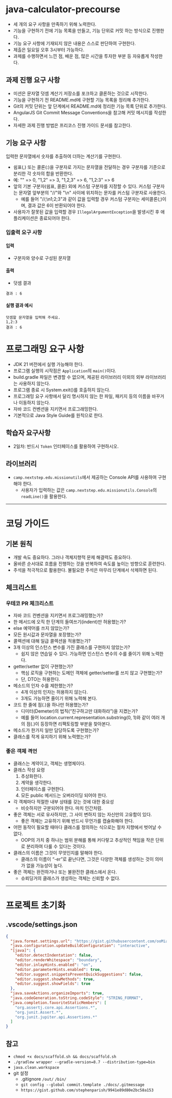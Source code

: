 # java-calculator-precourse

- 세 개의 요구 사항을 만족하기 위해 노력한다.
- 기능을 구현하기 전에 기능 목록을 만들고, 기능 단위로 커밋 하는 방식으로 진행한다.
- 기능 요구 사항에 기재되지 않은 내용은 스스로 판단하여 구현한다.
- 제출은 일요일 오후 3시부터 가능하다.
- 과제를 수행하면서 느낀 점, 배운 점, 많은 시간을 투자한 부분 등 자유롭게 작성한다.

## 과제 진행 요구 사항

- 미션은 문자열 덧셈 계산기 저장소를 포크하고 클론하는 것으로 시작한다.
- 기능을 구현하기 전 README.md에 구현할 기능 목록을 정리해 추가한다.
- Git의 커밋 단위는 앞 단계에서 README.md에 정리한 기능 목록 단위로 추가한다.
- AngularJS Git Commit Message Conventions을 참고해 커밋 메시지를 작성한다.
- 자세한 과제 진행 방법은 프리코스 진행 가이드 문서를 참고한다.

## 기능 요구 사항

입력한 문자열에서 숫자를 추출하여 더하는 계산기를 구현한다.

- 쉼표(,) 또는 콜론(:)을 구분자로 가지는 문자열을 전달하는 경우 구분자를 기준으로 분리한 각 숫자의 합을 반환한다.
- 예: "" => 0, "1,2" => 3, "1,2,3" => 6, "1,2:3" => 6
- 앞의 기본 구분자(쉼표, 콜론) 외에 커스텀 구분자를 지정할 수 있다. 커스텀 구분자는 문자열 앞부분의 "//"와 "\n" 사이에 위치하는 문자를 커스텀 구분자로 사용한다.
  - 예를 들어 "//;\n1;2;3"과 같이 값을 입력할 경우 커스텀 구분자는 세미콜론(;)이며, 결과 값은 6이 반환되어야 한다.
- 사용자가 잘못된 값을 입력할 경우 `IllegalArgumentException`을 발생시킨 후 애플리케이션은 종료되어야 한다.

### 입출력 요구 사항

#### 입력

- 구분자와 양수로 구성된 문자열

#### 출력

- 덧셈 결과

```
결과 : 6
```

#### 실행 결과 예시

```
덧셈할 문자열을 입력해 주세요.
1,2:3
결과 : 6
```

# 프로그래밍 요구 사항

- JDK 21 버전에서 실행 가능해야 한다.
- 프로그램 실행의 시작점은 `Application`의 `main()`이다.
- build.gradle 파일은 변경할 수 없으며, 제공된 라이브러리 이외의 외부 라이브러리는 사용하지 않는다.
- 프로그램 종료 시 System.exit()를 호출하지 않는다.
- 프로그래밍 요구 사항에서 달리 명시하지 않는 한 파일, 패키지 등의 이름을 바꾸거나 이동하지 않는다.
- 자바 코드 컨벤션을 지키면서 프로그래밍한다.
- 기본적으로 Java Style Guide를 원칙으로 한다.

## 학습자 요구사항
- 2일차: 반드시 `Token` 인터페이스를 활용하여 구현하시오.

## 라이브러리

- `camp.nextstep.edu.missionutils`에서 제공하는 Console API를 사용하여 구현해야 한다.
  - 사용자가 입력하는 값은 `camp.nextstep.edu.missionutils.Console`의 `readLine()`을 활용한다.

---

# 코딩 가이드

## 기본 원칙

- 개발 속도 중요하다. 그러나 객체지향적 문제 해결력도 중요하다.
- 올바른 순서대로 흐름을 진행하는 것을 반복하여 속도를 높이는 방향으로 훈련한다.
- 주석을 적극적으로 활용한다. 불필요한 주석은 마무리 단계에서 삭제하면 된다.

## 체크리스트

### 우테코 PR 체크리스트

- 자바 코드 컨벤션을 지키면서 프로그래밍했는가?
- 한 메서드에 오직 한 단계의 들여쓰기(indent)만 허용했는가?
- else 예약어를 쓰지 않았는가?
- 모든 원시값과 문자열을 포장했는가?
- 콜렉션에 대해 일급 콜렉션을 적용했는가?
- 3개 이상의 인스턴스 변수를 가진 클래스를 구현하지 않았는가?
  - 쉽지 않은 연습일 수 있다. 가능하면 인스턴스 변수의 수를 줄이기 위해 노력한다.
- getter/setter 없이 구현했는가?
  - 핵심 로직을 구현하는 도메인 객체에 getter/setter를 쓰지 않고 구현했는가?
  - 단, DTO는 허용한다.
- 메소드의 인자 수를 제한했는가?
  - 4개 이상의 인자는 허용하지 않는다.
  - 3개도 가능하면 줄이기 위해 노력해 본다.
- 코드 한 줄에 점(.)을 하나만 허용했는가?
  - 디미터(Demeter)의 법칙(“친구하고만 대화하라”)을 지켰는가?
  - 예를 들어 location.current.representation.substring(0, 1)와 같이 여러 개의 점(.)이 등장하면 리팩토링할 부분을 찾아본다.
- 메소드가 한가지 일만 담당하도록 구현했는가?
- 클래스를 작게 유지하기 위해 노력했는가?

### 좋은 객체 격언

- 클래스는 계약이고, 객체는 생명체이다.
- 클래스 작성 요령
  1. 추상화한다.
  2. 계약을 생각한다.
  3. 인터페이스를 구현한다.
  4. 모든 public 메서드는 오버라이딩 되어야 한다.
- 각 객체마다 적절한 내부 상태를 갖는 것에 대한 중요성
  - 비슷하지만 구분되어야 한다. 마치 인간처럼.
- 좋은 객체는 서로 유사하지만, 그 사이 변하지 않는 자신만의 고유함이 있다.
  - 좋은 객체는 고유하기 위해 반드시 무언가를 캡슐화해야 한다.
- 어떤 동작이 필요할 때마다 클래스를 정의하는 식으로는 절차 지향에서 벗어날 수 없다.
  - OOP의 가치 중 하나는 범위 분해를 통해 커다랗고 추상적인 책임을 작은 단위로 분리하여 다룰 수 있다는 것이다.
- 클래스의 이름은 그것이 무엇인지를 말해야 한다.
  - 클래스의 이름이 “-er”로 끝난다면, 그것은 다양한 객체를 생성하는 것이 의미가 없을 가능성이 높다.
- 좋은 객체는 완전하거나 또는 불완전한 클래스에서 온다.
  - 슈뢰딩거의 클래스가 생성하는 객체는 신뢰할 수 없다.

---

# 프로젝트 초기화

## .vscode/settings.json

```json
{
  "java.format.settings.url": "https://gist.githubusercontent.com/ooMia/1a47bdf9ef00c3466d1f506aa99f4acb/raw/4ea31711e74e617607d9c27a47a78c60b6229a19/woowa-style.xml",
  "java.configuration.updateBuildConfiguration": "interactive",
  "[java]": {
    "editor.detectIndentation": false,
    "editor.renderWhitespace": "boundary",
    "editor.inlayHints.enabled": "on",
    "editor.parameterHints.enabled": true,
    "editor.suggest.snippetsPreventQuickSuggestions": false,
    "editor.suggest.showMethods": true,
    "editor.suggest.showFields": true
  },
  "java.saveActions.organizeImports": true,
  "java.codeGeneration.toString.codeStyle": "STRING_FORMAT",
  "java.completion.favoriteStaticMembers": [
    "org.assertj.core.api.Assertions.*",
    "org.junit.Assert.*",
    "org.junit.jupiter.api.Assertions.*"
  ]
}
```

## 참고

- `chmod +x docs/scaffold.sh && docs/scaffold.sh`
- `./gradlew wrapper --gradle-version=8.7 --distribution-type=bin`
- `java.clean.workspace`
- git 설정
  - .gitignore `/out/` `/bin/`
  - `git config --global commit.template ./docs/.gitmessage`
  - `https://gist.github.com/stephenparish/9941e89d80e2bc58a153`
